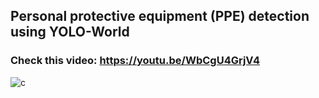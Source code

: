 ## Personal protective equipment (PPE) detection using YOLO-World

### Check this video: https://youtu.be/WbCgU4GrjV4


![c](https://github.com/AarohiSingla/PPE--Detection/assets/60029146/56c6acbb-8080-4eb8-bcfc-3e9adfd638c2)
